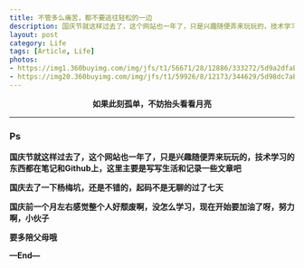 ```yaml
---
title: 不管多么痛苦，都不要逃往轻松的一边
description: 国庆节就这样过去了，这个网站也一年了，只是兴趣随便弄来玩玩的，技术学习的东西都在笔记和Github上，这里主要是写写生活和记录一些文章吧...
layout: post
category: Life
tags: [Article, Life]
photos:
- https://img1.360buyimg.com/img/jfs/t1/56671/28/12886/333272/5d9a2dfaE23690469/7c5ca10053d0bf2f.jpg
- https://img20.360buyimg.com/img/jfs/t1/59926/8/12173/344629/5d98dc7aE7093f7fe/9ffb5dffe94218d5.jpg
---
```


<p align="center"><b>如果此刻孤单，不妨抬头看看月亮</b></p>

-----

### Ps

**国庆节就这样过去了，这个网站也一年了，只是兴趣随便弄来玩玩的，技术学习的东西都在笔记和Github上，这里主要是写写生活和记录一些文章吧**

**国庆去了一下杨梅坑，还是不错的，起码不是无聊的过了七天**

**国庆前一个月左右感觉整个人好颓废啊，没怎么学习，现在开始要加油了呀，努力啊，小伙子**

**要多陪父母哦**

**—End—**
